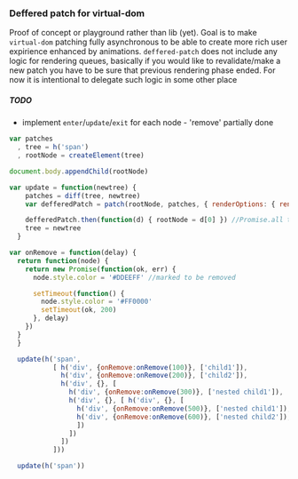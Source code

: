 ### Deffered patch for virtual-dom

Proof of concept or playground rather than lib (yet). Goal is to make `virtual-dom` patching fully asynchronous to be able to create more rich user expirience enhanced by animations. 
`deffered-patch` does not include any logic for rendering queues, basically if you would like to revalidate/make a new patch you have to be sure that previous rendering phase ended. For now it is intentional to delegate such logic in some other place 

##### TODO
* implement `enter`/`update`/`exit` for each node - 'remove' partially done

```js
var patches
  , tree = h('span')
  , rootNode = createElement(tree)

document.body.appendChild(rootNode)

var update = function(newtree) {
    patches = diff(tree, newtree)
    var defferedPatch = patch(rootNode, patches, { renderOptions: { render: require('deffered-patch') }})

    defferedPatch.then(function(d) { rootNode = d[0] }) //Promise.all this is why there is an array, temp solution
    tree = newtree
  }

var onRemove = function(delay) {
  return function(node) {
    return new Promise(function(ok, err) {
      node.style.color = '#DDEEFF' //marked to be removed

      setTimeout(function() {
        node.style.color = '#FF0000'
        setTimeout(ok, 200)
      }, delay)
    })
  }
  }

  update(h('span', 
           [ h('div', {onRemove:onRemove(100)}, ['child1']),
             h('div', {onRemove:onRemove(200)}, ['child2']),
             h('div', {}, [ 
               h('div', {onRemove:onRemove(300)}, ['nested child1']),
               h('div', {}, [ h('div', {}, [ 
                 h('div', {onRemove:onRemove(500)}, ['nested child1']),
                 h('div', {onRemove:onRemove(600)}, ['nested child2']),
                 ])
               ])
             ])
           ]))

  update(h('span'))

```
